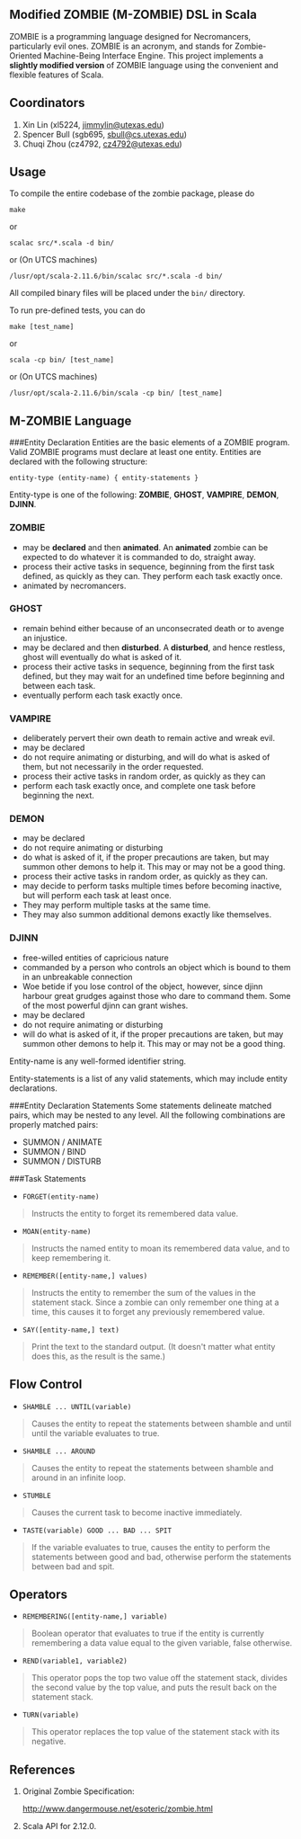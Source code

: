 ## Modified ZOMBIE (M-ZOMBIE) DSL in Scala
ZOMBIE is a programming language designed for Necromancers, particularly evil ones. ZOMBIE is an acronym, and stands for Zombie-Oriented Machine-Being Interface Engine.
This project implements a **slightly modified version** of ZOMBIE language using the convenient and flexible features of Scala.


## Coordinators
1. Xin Lin (xl5224, jimmylin@utexas.edu)
2. Spencer Bull (sgb695, sbull@cs.utexas.edu)
3. Chuqi Zhou (cz4792, cz4792@utexas.edu)


## Usage
To compile the entire codebase of the zombie package, please do

	make

or

	scalac src/*.scala -d bin/

or (On UTCS machines)

	/lusr/opt/scala-2.11.6/bin/scalac src/*.scala -d bin/

All compiled binary files will be placed under the `bin/` directory.

To run pre-defined tests, you can do

	make [test_name]

or

	scala -cp bin/ [test_name]

or (On UTCS machines)

	/lusr/opt/scala-2.11.6/bin/scala -cp bin/ [test_name]

## M-ZOMBIE Language

###Entity Declaration
Entities are the basic elements of a ZOMBIE program. Valid ZOMBIE programs must declare at least one entity.
Entities are declared with the following structure:

	entity-type (entity-name) { entity-statements }

Entity-type is one of the following: **ZOMBIE**, **GHOST**, **VAMPIRE**, **DEMON**, **DJINN**.

### **ZOMBIE**
- may be **declared** and then **animated**. An **animated** zombie can be expected to do whatever it is commanded to do, straight away.
- process their active tasks in sequence, beginning from the first task defined, as quickly as they can. They perform each task exactly once.
- animated by necromancers.

### **GHOST**
- remain behind either because of an unconsecrated death or to avenge an injustice.
- may be declared and then **disturbed**. A **disturbed**, and hence restless, ghost will eventually do what is asked of it.
- process their active tasks in sequence, beginning from the first task defined, but they may wait for an undefined time before beginning and between each task.
- eventually perform each task exactly once.

### **VAMPIRE**
- deliberately pervert their own death to remain active and wreak evil.
- may be declared
- do not require animating or disturbing, and will do what is asked of them, but not necessarily in the order requested.
- process their active tasks in random order, as quickly as they can
- perform each task exactly once, and complete one task before beginning the next.

### **DEMON**
- may be declared
- do not require animating or disturbing
- do what is asked of it, if the proper precautions are taken, but may summon other demons to help it. This may or may not be a good thing.
- process their active tasks in random order, as quickly as they can.
- may decide to perform tasks multiple times before becoming inactive, but will perform each task at least once.
- They may perform multiple tasks at the same time.
- They may also summon additional demons exactly like themselves.

### **DJINN**
- free-willed entities of capricious nature
- commanded by a person who controls an object which is bound to them in an unbreakable connection
- Woe betide if you lose control of the object, however, since djinn harbour great grudges against those who dare to command them. Some of the most powerful djinn can grant wishes.
- may be declared
- do not require animating or disturbing
- will do what is asked of it, if the proper precautions are taken, but may summon other demons to help it. This may or may not be a good thing.

Entity-name is any well-formed identifier string.

Entity-statements is a list of any valid statements, which may include entity declarations.

###Entity Declaration Statements
Some statements delineate matched pairs, which may be nested to any level. All the following combinations are properly matched pairs:

- SUMMON / ANIMATE
- SUMMON / BIND
- SUMMON / DISTURB

###Task Statements

- `FORGET(entity-name)`
> Instructs the entity to forget its remembered data value.

- `MOAN(entity-name)`
> Instructs the named entity to moan its remembered data value, and to keep remembering it.

- `REMEMBER([entity-name,] values)`
> Instructs the entity to remember the sum of the values in the statement stack. Since a zombie can only remember one thing at a time, this causes it to forget any previously remembered value.

- `SAY([entity-name,] text)`
> Print the text to the standard output. (It doesn't matter what entity does this, as the result is the same.)

## Flow Control
- `SHAMBLE ... UNTIL(variable)`
> Causes the entity to repeat the statements between shamble and until until the variable evaluates to true.

- `SHAMBLE ... AROUND`
> Causes the entity to repeat the statements between shamble and around in an infinite loop.

- `STUMBLE`
> Causes the current task to become inactive immediately.

- `TASTE(variable) GOOD ... BAD ... SPIT`
> If the variable evaluates to true, causes the entity to perform the statements between good and bad, otherwise perform the statements between bad and spit.

## Operators
- `REMEMBERING([entity-name,] variable)`
> Boolean operator that evaluates to true if the entity is currently remembering a data value equal to the given variable, false otherwise.

- `REND(variable1, variable2)`
> This operator pops the top two value off the statement stack, divides the second value by the top value, and puts the result back on the statement stack.

- `TURN(variable)`
> This operator replaces the top value of the statement stack with its negative.

## References
1. Original Zombie Specification:

    http://www.dangermouse.net/esoteric/zombie.html

2. Scala API for 2.12.0.
